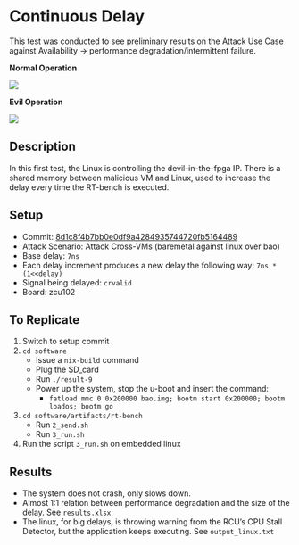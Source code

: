 # Continuous Delay

This test was conducted to see preliminary results on the Attack Use Case against Availability -> performance degradation/intermittent failure.

**Normal Operation**

<img src="https://svg.wavedrom.com/{signal: [{name: 'clock',    wave: 'p......'}, {name: 'acsnoop',  wave: 'x3.4.x.', data: '1 7'},  {name: 'acready',  wave: 'l.hlhl.'},  {name: 'acvalid',  wave: 'l.hlhl.'}, {name: 'crvalid',  wave: 'l..hlhl'},], head:{   text: ['tspan', {'font-size':'20'}, 'Normal Reply'],   tick:1 }, foot:{ text:'Fig: crvalid without a delay', },}"/>


**Evil Operation**

<img src="https://svg.wavedrom.com/{signal: [  {name: 'clock',    wave: 'p............'},  {name: 'acsnoop',  wave: 'x3.4....x.....', data: '1 7'},  {name: 'acready',  wave: 'l.hl...hl....'},  {name: 'acvalid',  wave: 'l.hl...hl....'},  {name: 'crvalid',  wave: 'l.....hl...hl'},], head:{   text: ['tspan', {'font-size':'20'}, 'Reply W/ Delay'],   tick:1 }, foot:{   text:'Fig: Delay crvalid N Cycles', }, }"/>

## Description 

In this first test, the Linux is controlling the devil-in-the-fpga IP. There is a shared memory between malicious VM and Linux, used to increase the delay every time the RT-bench is executed. 

## Setup
- Commit: [8d1c8f4b7bb0e0df9a4284935744720fb5164489](https://github.com/ESCristiano/devil-in-the-fpga/tree/8d1c8f4b7bb0e0df9a4284935744720fb5164489)
- Attack Scenario: Attack Cross-VMs  (baremetal against linux over bao)
- Base delay: `7ns`
- Each delay increment produces a new delay the following way: `7ns * (1<<delay)`
- Signal being delayed: `crvalid`
- Board: zcu102

## To Replicate
1. Switch to setup commit
2. `cd software  `
	- Issue a `nix-build` command
	- Plug the SD_card
	- Run `./result-9`
	- Power up the system, stop the u-boot and insert the command:
	    - `fatload mmc 0 0x200000 bao.img; bootm start 0x200000; bootm loados; bootm go`
3. `cd software/artifacts/rt-bench`
	- Run `2_send.sh`
	- Run `3_run.sh`
4. Run the script `3_run.sh` on embedded linux

## Results 
- The system does not crash, only slows down.
- Almost 1:1 relation between performance degradation and the size of the delay. See `results.xlsx`
- The linux, for big delays, is throwing warning from the RCU’s CPU Stall Detector, but the application keeps executing. See `output_linux.txt`
